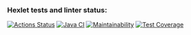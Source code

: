 ### Hexlet tests and linter status:
[![Actions Status](https://github.com/DenisDanilov1/java-project-71/actions/workflows/hexlet-check.yml/badge.svg)](https://github.com/DenisDanilov1/java-project-71/actions)
[![Java CI](https://github.com/DenisDanilov1/java-project-71/actions/workflows/main.yml/badge.svg)](https://github.com/DenisDanilov1/java-project-71/actions/workflows/main.yml)
[![Maintainability](https://api.codeclimate.com/v1/badges/5c00f99a0fb19a59aa8e/maintainability)](https://codeclimate.com/github/DenisDanilov1/java-project-71/maintainability)
[![Test Coverage](https://api.codeclimate.com/v1/badges/5c00f99a0fb19a59aa8e/test_coverage)](https://codeclimate.com/github/DenisDanilov1/java-project-71/test_coverage)